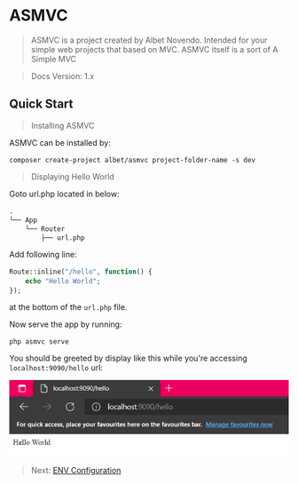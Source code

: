 # ASMVC

> ASMVC is a project created by Albet Novendo. Intended for your simple web projects that based on MVC. ASMVC itself is
> a sort of A Simple MVC

> Docs Version: 1.x

## Quick Start

> Installing ASMVC

ASMVC can be installed by:

```console
composer create-project albet/asmvc project-folder-name -s dev
```

> Displaying Hello World

Goto url.php located in below:

```text
.
└── App
    └── Router
        ├── url.php
```

Add following line:

```php
Route::inline("/hello", function() {
    echo "Hello World";
});
```

at the bottom of the `url.php` file.

Now serve the app by running:

```console
php asmvc serve
```

You should be greeted by display like this while you're accessing `localhost:9090/hello` url:

![helloworld](img/helloworld.png)

> Next: [ENV Configuration](/envconfig)
